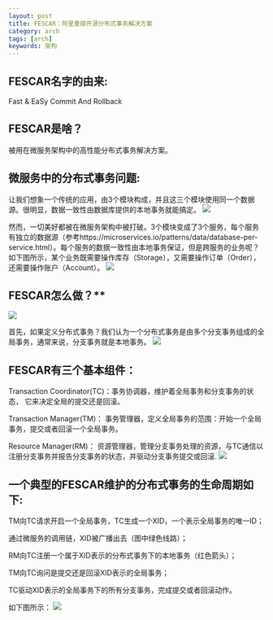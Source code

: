 ```yaml
---
layout: post
title: FESCAR：阿里重磅开源分布式事务解决方案
category: arch
tags: [arch]
keywords: 架构
---
```


## FESCAR名字的由来:

Fast & EaSy Commit And Rollback
## FESCAR是啥？

被用在微服务架构中的高性能分布式事务解决方案。

## 微服务中的分布式事务问题:

让我们想象一个传统的应用，由3个模块构成，并且这三个模块使用同一个数据源。很明显，数据一致性由数据库提供的本地事务就能搞定。
![](https://ziyekudeng.github.io/assets/images/2019/0111/FESCAR/1.webp)

然而，一切美好都被在微服务架构中被打破。3个模块变成了3个服务，每个服务有独立的数据源（参考https://microservices.io/patterns/data/database-per-service.html）。每个服务的数据一致性由本地事务保证，但是跨服务的业务呢？如下图所示，某个业务既需要操作库存（Storage），又需要操作订单（Order），还需要操作账户（Account）。
![](https://ziyekudeng.github.io/assets/images/2019/0111/FESCAR/2.webp)

## FESCAR怎么做？**
![](https://ziyekudeng.github.io/assets/images/2019/0111/FESCAR/3.webp)

首先，如果定义分布式事务？我们认为一个分布式事务是由多个分支事务组成的全局事务，通常来说，分支事务就是本地事务。
![](https://ziyekudeng.github.io/assets/images/2019/0111/FESCAR/4.webp)

## FESCAR有三个基本组件：

Transaction Coordinator(TC)：事务协调器，维护着全局事务和分支事务的状态， 它来决定全局的提交还是回滚。

Transaction Manager(TM)： 事务管理器，定义全局事务的范围：开始一个全局事务，提交或者回滚一个全局事务。

Resource Manager(RM)： 资源管理器，管理分支事务处理的资源，与TC通信以注册分支事务并报告分支事务的状态，并驱动分支事务提交或回滚.
![](https://ziyekudeng.github.io/assets/images/2019/0111/FESCAR/5.webp)

## 一个典型的FESCAR维护的分布式事务的生命周期如下:

TM向TC请求开启一个全局事务，TC生成一个XID，一个表示全局事务的唯一ID；

通过微服务的调用链，XID被广播出去（图中绿色线路）；

RM向TC注册一个属于XID表示的分布式事务下的本地事务（红色箭头）；

TM向TC询问是提交还是回滚XID表示的全局事务；

TC驱动XID表示的全局事务下的所有分支事务，完成提交或者回滚动作。

如下图所示：
![](https://ziyekudeng.github.io/assets/images/2019/0111/FESCAR/6.webp)

